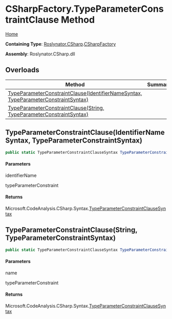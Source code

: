 # CSharpFactory\.TypeParameterConstraintClause Method

[Home](../../../../README.md)

**Containing Type**: [Roslynator.CSharp](../../README.md)\.[CSharpFactory](../README.md)

**Assembly**: Roslynator\.CSharp\.dll

## Overloads

| Method | Summary |
| ------ | ------- |
| [TypeParameterConstraintClause(IdentifierNameSyntax, TypeParameterConstraintSyntax)](#Roslynator_CSharp_CSharpFactory_TypeParameterConstraintClause_Microsoft_CodeAnalysis_CSharp_Syntax_IdentifierNameSyntax_Microsoft_CodeAnalysis_CSharp_Syntax_TypeParameterConstraintSyntax_) | |
| [TypeParameterConstraintClause(String, TypeParameterConstraintSyntax)](#Roslynator_CSharp_CSharpFactory_TypeParameterConstraintClause_System_String_Microsoft_CodeAnalysis_CSharp_Syntax_TypeParameterConstraintSyntax_) | |

## TypeParameterConstraintClause\(IdentifierNameSyntax, TypeParameterConstraintSyntax\)<a name="Roslynator_CSharp_CSharpFactory_TypeParameterConstraintClause_Microsoft_CodeAnalysis_CSharp_Syntax_IdentifierNameSyntax_Microsoft_CodeAnalysis_CSharp_Syntax_TypeParameterConstraintSyntax_"></a>

```csharp
public static TypeParameterConstraintClauseSyntax TypeParameterConstraintClause(IdentifierNameSyntax identifierName, TypeParameterConstraintSyntax typeParameterConstraint)
```

#### Parameters

identifierName



typeParameterConstraint



#### Returns

Microsoft\.CodeAnalysis\.CSharp\.Syntax\.[TypeParameterConstraintClauseSyntax](https://docs.microsoft.com/en-us/dotnet/api/microsoft.codeanalysis.csharp.syntax.typeparameterconstraintclausesyntax)

## TypeParameterConstraintClause\(String, TypeParameterConstraintSyntax\)<a name="Roslynator_CSharp_CSharpFactory_TypeParameterConstraintClause_System_String_Microsoft_CodeAnalysis_CSharp_Syntax_TypeParameterConstraintSyntax_"></a>

```csharp
public static TypeParameterConstraintClauseSyntax TypeParameterConstraintClause(string name, TypeParameterConstraintSyntax typeParameterConstraint)
```

#### Parameters

name



typeParameterConstraint



#### Returns

Microsoft\.CodeAnalysis\.CSharp\.Syntax\.[TypeParameterConstraintClauseSyntax](https://docs.microsoft.com/en-us/dotnet/api/microsoft.codeanalysis.csharp.syntax.typeparameterconstraintclausesyntax)

